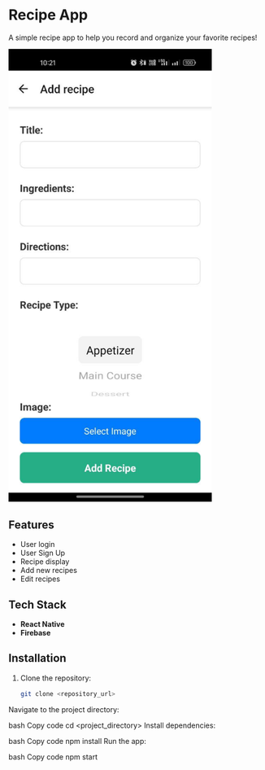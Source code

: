 # Recipe App  

A simple recipe app to help you record and organize your favorite recipes!  

<img src="/githubimage/addrecipe.jpg" alt="App Preview" width="400">

## Features  
- User login  
- User Sign Up  
- Recipe display  
- Add new recipes  
- Edit recipes  

## Tech Stack  
- **React Native**  
- **Firebase**  

## Installation  

1. Clone the repository:  
   ```bash
   git clone <repository_url>
Navigate to the project directory:

bash
Copy code
cd <project_directory>
Install dependencies:

bash
Copy code
npm install
Run the app:

bash
Copy code
npm start
